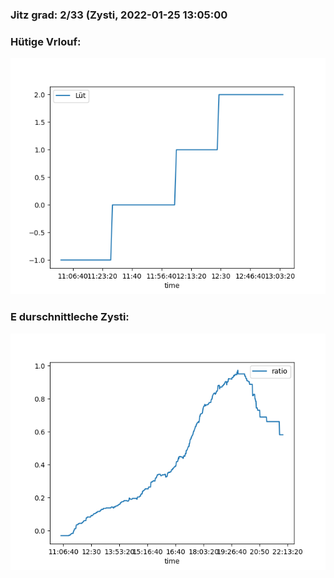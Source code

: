 ### Jitz grad: 2/33 (Zysti, 2022-01-25 13:05:00

### Hütige Vrlouf:
![Graph](Today.png)

### E durschnittleche Zysti:
![Graph](Zysti.png)